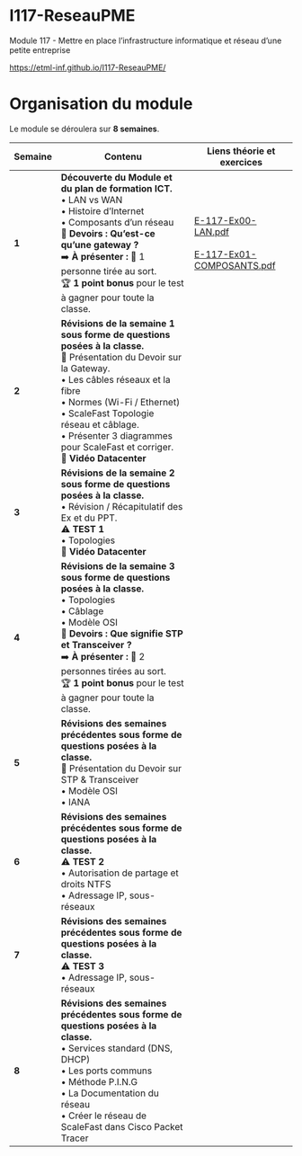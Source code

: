 # I117-ReseauPME
Module 117 - Mettre en place l’infrastructure informatique et réseau d’une petite entreprise

https://etml-inf.github.io/I117-ReseauPME/

# Organisation du module

Le module se déroulera sur **8 semaines**. 


| **Semaine** | **Contenu**                                                                                                     | **Liens théorie et exercices** |
|-------------|-----------------------------------------------------------------------------------------------------------------|--------------------------------|
| **1**       | **Découverte du Module et du plan de formation ICT.**<br>• LAN vs WAN<br>• Histoire d’Internet<br>• Composants d’un réseau<br>📘 **Devoirs : Qu’est-ce qu’une gateway ?**<br>➡️ **À présenter :** 🎤 1 personne tirée au sort.<br>🏆 **1 point bonus** pour le test à gagner pour toute la classe. | [E-117-Ex00-LAN.pdf](https://etml-inf.github.io/I117-ReseauPME/exercices/E-117-Ex00-LAN.pdf) </br></br> [E-117-Ex01-COMPOSANTS.pdf](https://etml-inf.github.io/I117-ReseauPME/exercices/E-117-Ex01-COMPOSANTS.pdf) |
| **2**       | **Révisions de la semaine 1 sous forme de questions posées à la classe.**<br>🎤 Présentation du Devoir sur la Gateway.<br>• Les câbles réseaux et la fibre<br>• Normes (Wi-Fi / Ethernet)<br>• ScaleFast Topologie réseau et câblage.<br>• Présenter 3 diagrammes pour ScaleFast et corriger.<br>🎥 **Vidéo Datacenter** |                                |
| **3**       | **Révisions de la semaine 2 sous forme de questions posées à la classe.**<br>• Révision / Récapitulatif des Ex et du PPT.<br>⚠️ **TEST 1**<br>• Topologies<br>🎥 **Vidéo Datacenter** |                                |
| **4**       | **Révisions de la semaine 3 sous forme de questions posées à la classe.**<br>• Topologies<br>• Câblage<br>• Modèle OSI<br>📘 **Devoirs : Que signifie STP et Transceiver ?**<br>➡️ **À présenter :** 🎤 2 personnes tirées au sort.<br>🏆 **1 point bonus** pour le test à gagner pour toute la classe. |                                |
| **5**       | **Révisions des semaines précédentes sous forme de questions posées à la classe.**<br>🎤 Présentation du Devoir sur STP & Transceiver<br>• Modèle OSI<br>• IANA |                                |
| **6**       | **Révisions des semaines précédentes sous forme de questions posées à la classe.**<br>⚠️ **TEST 2**<br>• Autorisation de partage et droits NTFS<br>• Adressage IP, sous-réseaux |                                |
| **7**       | **Révisions des semaines précédentes sous forme de questions posées à la classe.**<br>⚠️ **TEST 3**<br>• Adressage IP, sous-réseaux |                                |
| **8**       | **Révisions des semaines précédentes sous forme de questions posées à la classe.**<br>• Services standard (DNS, DHCP)<br>• Les ports communs<br>• Méthode P.I.N.G<br>• La Documentation du réseau<br>• Créer le réseau de ScaleFast dans Cisco Packet Tracer |                                |



